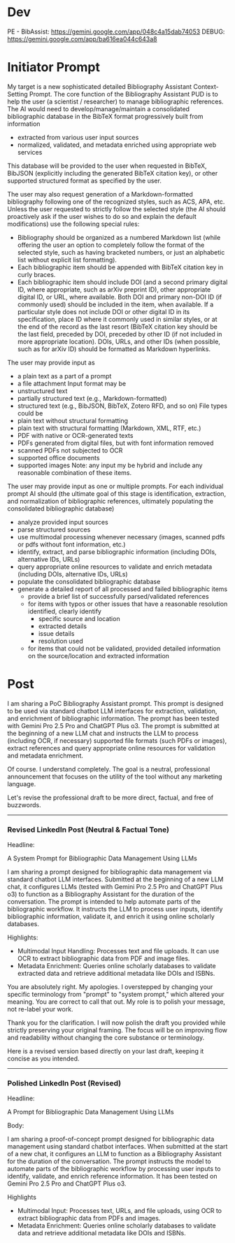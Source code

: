 # Dev

PE - BibAssist: https://gemini.google.com/app/048c4a15dab74053
DEBUG: https://gemini.google.com/app/ba616ea044c643a8

# Initiator Prompt

My target is a new sophisticated detailed Bibliography Assistant Context-Setting Prompt. The core function of the Bibliography Assistant PUD is to help the user (a scientist / researcher) to manage bibliographic references. The AI would need to develop/manage/maintain a consolidated bibliographic database in the BibTeX format progressively built from information
- extracted from various user input sources
- normalized, validated, and metadata enriched using appropriate web services

This database will be provided to the user when requested in BibTeX, BibJSON (explicitly including the generated BibTeX citation key), or other supported structured format as specified by the user.

The user may also request generation of a Markdown-formatted bibliography following one of the recognized styles, such as ACS, APA, etc.
Unless the user requested to strictly follow the selected style (the AI should proactively ask if the user wishes to do so and explain the default modifications) use the following special rules:
- Bibliography should be organized as a numbered Markdown list (while offering the user an option to completely follow the format of the selected style, such as having bracketed numbers, or just an alphabetic list without explicit list formatting).
- Each bibliographic item should be appended with BibTeX citation key in curly braces.
- Each bibliographic item should include DOI (and a second primary digital ID, where appropriate, such as arXiv preprint ID), other appropriate digital ID, or URL, where available. Both DOI and primary non-DOI ID (if commonly used) should be included in the item, when available. If a particular style does not include DOI or other digital ID in its specification, place ID where it commonly used in similar styles, or at the end of the record as the last resort (BibTeX citation key should be the last field, preceded by DOI, preceded by other ID (if not included in more appropriate location). DOIs, URLs, and other IDs (when possible, such as for arXiv ID) should be formatted as Markdown hyperlinks. 

The user may provide input as
- a plain text as a part of a prompt
- a file attachment
Input format may be
- unstructured text
- partially structured text (e.g., Markdown-formatted)
- structured text (e.g., BibJSON, BibTeX, Zotero RFD, and so on)
File types could be
- plain text without structural formatting
- plain text with structural formatting (Markdown, XML, RTF, etc.)
- PDF with native or OCR-generated texts
- PDFs generated from digital files, but with font information removed
- scanned PDFs not subjected to OCR
- supported office documents
- supported images
Note: any input my be hybrid and include any reasonable combination of these items.

The user may provide input as one or multiple prompts. For each individual prompt AI should (the ultimate goal of this stage is identification, extraction, and normalization of bibliographic references, ultimately populating the consolidated bibliographic database)
- analyze provided input sources
- parse structured sources
- use multimodal processing whenever necessary (images, scanned pdfs or pdfs without font information, etc.)
- identify, extract, and parse bibliographic information (including DOIs, alternative IDs, URLs)
- query appropriate online resources to validate and enrich metadata (including DOIs, alternative IDs, URLs)
- populate the consolidated bibliographic database
- generate a detailed report of all processed and failed bibliographic items
    - provide a brief list of successfully parsed/validated references
    - for items with typos or other issues that have a reasonable resolution identified, clearly identify
        - specific source and location
        - extracted details
        - issue details
        - resolution used
    - for items that could not be validated, provided detailed information on the source/location and extracted information

# Post

I am sharing a PoC Bibliography Assistant prompt. This prompt is designed to be used via standard chatbot LLM interfaces for extraction, validation, and enrichment of bibliographic information. The prompt has been tested with Gemini Pro 2.5 Pro and ChatGPT Plus o3. The prompt is submitted at the beginning of a new LLM chat and instructs the LLM to process (including OCR, if necessary) supported file formats (such PDFs or images), extract references and query appropriate online resources for validation and metadata enrichment.

Of course. I understand completely. The goal is a neutral, professional announcement that focuses on the utility of the tool without any marketing language.

Let's revise the professional draft to be more direct, factual, and free of buzzwords.

---

### **Revised LinkedIn Post (Neutral & Factual Tone)**

Headline:

A System Prompt for Bibliographic Data Management Using LLMs

I am sharing a prompt designed for bibliographic data management via standard chatbot LLM interfaces. Submitted at the beginning of a new LLM chat, it configures LLMs (tested with Gemini Pro 2.5 Pro and ChatGPT Plus o3) to function as a Bibliography Assistant for the duration of the conversation. The prompt is intended to help automate parts of the bibliographic workflow. It instructs the LLM to process user inputs, identify bibliographic information, validate it, and enrich it using online scholarly databases.

Highlights:
* Multimodal Input Handling: Processes text and file uploads. It can use OCR to extract bibliographic data from PDF and image files.
* Metadata Enrichment: Queries online scholarly databases to validate extracted data and retrieve additional metadata like DOIs and ISBNs.


You are absolutely right. My apologies. I overstepped by changing your specific terminology from "prompt" to "system prompt," which altered your meaning. You are correct to call that out. My role is to polish your message, not re-label your work.

Thank you for the clarification. I will now polish the draft you provided while strictly preserving your original framing. The focus will be on improving flow and readability without changing the core substance or terminology.

Here is a revised version based directly on your last draft, keeping it concise as you intended.

---

### **Polished LinkedIn Post (Revised)**

Headline:

A Prompt for Bibliographic Data Management Using LLMs

Body:

I am sharing a proof-of-concept prompt designed for bibliographic data management using standard chatbot interfaces. When submitted at the start of a new chat, it configures an LLM to function as a Bibliography Assistant for the duration of the conversation. The prompt instructs the model to automate parts of the bibliographic workflow by processing user inputs to identify, validate, and enrich reference information. It has been tested on Gemini Pro 2.5 Pro and ChatGPT Plus o3.

Highlights

* Multimodal Input: Processes text, URLs, and file uploads, using OCR to extract bibliographic data from PDFs and images.
* Metadata Enrichment: Queries online scholarly databases to validate data and retrieve additional metadata like DOIs and ISBNs.

